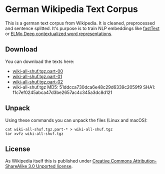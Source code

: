 # German Wikipedia Text Corpus
This is a german text corpus from Wikipedia. It is cleaned, preprocessed and sentence splitted. It's purpose is to train NLP embeddings like [fastText](https://fasttext.cc/) or [ELMo Deep contextualized word representations](https://allennlp.org/elmo).

## Download
You can download the texts here: 
- [wiki-all-shuf.tgz.part-00](https://github.com/t-systems-on-site-services-gmbh/german-wikipedia-text-corpus/releases/download/files_2/wiki-all-shuf.tgz.part-00)
- [wiki-all-shuf.tgz.part-01](https://github.com/t-systems-on-site-services-gmbh/german-wikipedia-text-corpus/releases/download/files_2/wiki-all-shuf.tgz.part-01)
- [wiki-all-shuf.tgz.part-02](https://github.com/t-systems-on-site-services-gmbh/german-wikipedia-text-corpus/releases/download/files_2/wiki-all-shuf.tgz.part-02)
- wiki-all-shuf.tgz MD5: 51ddcca730dca6e48c29d6339c2059f9 SHA1: f1c7ef0245abca47d3be2657ac4c345a3dc8d121

## Unpack
Using these commands you can unpack the files (Linux and macOS):
```
cat wiki-all-shuf.tgz.part-* > wiki-all-shuf.tgz
tar xvfz wiki-all-shuf.tgz
```

## License
As Wikipedia itself this is published under [Creative Commons Attribution-ShareAlike 3.0 Unported license](https://de.wikipedia.org/wiki/Wikipedia:Lizenzbestimmungen_Creative_Commons_Attribution-ShareAlike_3.0_Unported). 
